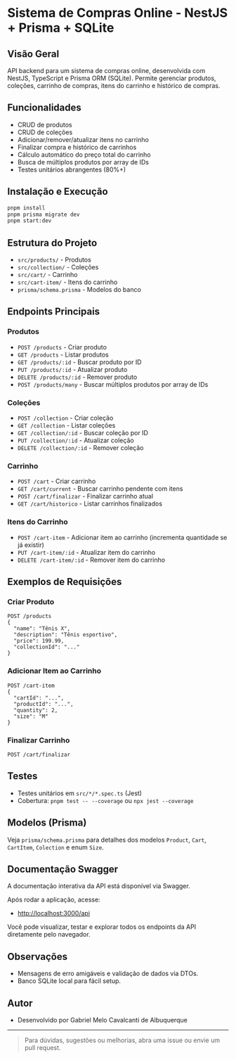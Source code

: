 # Sistema de Compras Online - NestJS + Prisma + SQLite

## Visão Geral

API backend para um sistema de compras online, desenvolvida com NestJS, TypeScript e Prisma ORM (SQLite). Permite gerenciar produtos, coleções, carrinho de compras, itens do carrinho e histórico de compras.

## Funcionalidades
- CRUD de produtos
- CRUD de coleções
- Adicionar/remover/atualizar itens no carrinho
- Finalizar compra e histórico de carrinhos
- Cálculo automático do preço total do carrinho
- Busca de múltiplos produtos por array de IDs
- Testes unitários abrangentes (80%+)

## Instalação e Execução

```bash
pnpm install
pnpm prisma migrate dev
pnpm start:dev
```

## Estrutura do Projeto
- `src/products/` - Produtos
- `src/collection/` - Coleções
- `src/cart/` - Carrinho
- `src/cart-item/` - Itens do carrinho
- `prisma/schema.prisma` - Modelos do banco

## Endpoints Principais

### Produtos
- `POST /products` - Criar produto
- `GET /products` - Listar produtos
- `GET /products/:id` - Buscar produto por ID
- `PUT /products/:id` - Atualizar produto
- `DELETE /products/:id` - Remover produto
- `POST /products/many` - Buscar múltiplos produtos por array de IDs

### Coleções
- `POST /collection` - Criar coleção
- `GET /collection` - Listar coleções
- `GET /collection/:id` - Buscar coleção por ID
- `PUT /collection/:id` - Atualizar coleção
- `DELETE /collection/:id` - Remover coleção

### Carrinho
- `POST /cart` - Criar carrinho
- `GET /cart/current` - Buscar carrinho pendente com itens
- `POST /cart/finalizar` - Finalizar carrinho atual
- `GET /cart/historico` - Listar carrinhos finalizados

### Itens do Carrinho
- `POST /cart-item` - Adicionar item ao carrinho (incrementa quantidade se já existir)
- `PUT /cart-item/:id` - Atualizar item do carrinho
- `DELETE /cart-item/:id` - Remover item do carrinho

## Exemplos de Requisições

### Criar Produto
```http
POST /products
{
  "name": "Tênis X",
  "description": "Tênis esportivo",
  "price": 199.99,
  "collectionId": "..."
}
```

### Adicionar Item ao Carrinho
```http
POST /cart-item
{
  "cartId": "...",
  "productId": "...",
  "quantity": 2,
  "size": "M"
}
```

### Finalizar Carrinho
```http
POST /cart/finalizar
```

## Testes

- Testes unitários em `src/*/*.spec.ts` (Jest)
- Cobertura: `pnpm test -- --coverage` ou  `npx jest --coverage`

## Modelos (Prisma)

Veja `prisma/schema.prisma` para detalhes dos modelos `Product`, `Cart`, `CartItem`, `Colection` e enum `Size`.

## Documentação Swagger

A documentação interativa da API está disponível via Swagger.

Após rodar a aplicação, acesse:

- [http://localhost:3000/api](http://localhost:3000/api)

Você pode visualizar, testar e explorar todos os endpoints da API diretamente pelo navegador.

## Observações
- Mensagens de erro amigáveis e validação de dados via DTOs.
- Banco SQLite local para fácil setup.

## Autor
- Desenvolvido por Gabriel Melo Cavalcanti de Albuquerque

---

> Para dúvidas, sugestões ou melhorias, abra uma issue ou envie um pull request.
